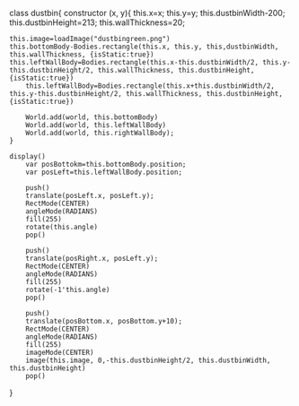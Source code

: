 class dustbin{
	constructor (x, y){
		this.x=x;
		this.y=y;
		this.dustbinWidth-200;
		this.dustbinHeight=213;
		this.wallThickness=20;

	this.image=loadImage("dustbingreen.png")
	this.bottomBody-Bodies.rectangle(this.x, this.y, this,dustbinWidth, this.wallThickness, {isStatic:true})
	this.leftWallBody=Bodies.rectangle(this.x-this.dustbinWidth/2, this.y-this.dustbinHeight/2, this.wallThickness, this.dustbinHeight, {isStatic:true})
        this.leftWallBody=Bodies.rectangle(this.x+this.dustbinWidth/2, this.y-this.dustbinHeight/2, this.wallThickness, this.dustbinHeight, {isStatic:true})

        World.add(world, this.bottomBody)
        World.add(world, this.leftWallBody)
        World.add(world, this.rightWallBody);
	}

	display()
	    var posBottokm=this.bottomBody.position;
	    var posLeft=this.leftWallBody.position;

	    push()
	    translate(posLeft.x, posLeft.y);
	    RectMode(CENTER)
	    angleMode(RADIANS)
	    fill(255)
	    rotate(this.angle)
	    pop()

	    push()
	    translate(posRight.x, posLeft.y);
	    RectMode(CENTER)
	    angleMode(RADIANS)
	    fill(255)
	    rotate(-1'this.angle)
	    pop()

        push()
	    translate(posBottom.x, posBottom.y+10);
	    RectMode(CENTER)
	    angleMode(RADIANS)
	    fill(255)
	    imageMode(CENTER)
	    image(this.image, 0,-this.dustbinHeight/2, this.dustbinWidth, this.dustbinHeight)
	    pop()
}
